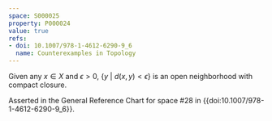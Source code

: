 ```yaml
---
space: S000025
property: P000024
value: true
refs:
- doi: 10.1007/978-1-4612-6290-9_6
  name: Counterexamples in Topology
---
```


Given any $x \in X$ and $\epsilon > 0$, $\{y\ |\ d(x,y) < \epsilon \}$ is an open neighborhood with compact closure.

Asserted in the General Reference Chart for space #28 in
{{doi:10.1007/978-1-4612-6290-9_6}}.
